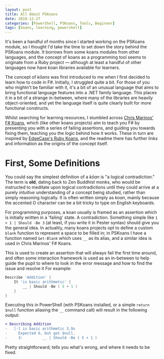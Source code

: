 ```yaml
---
layout: post
title: All About PSKoans
date: 2018-12-27
categories: [PowerShell, PSKoans, Tools, Beginner]
tags: [koans, learning, powershell]
---
```


It's been a handful of months since I started working on the PSKoans module, so I thought I'd take
the time to set down the story behind the PSKoans module.
It borrows from some koans modules from other languages, and the concept of koans as a programming
tool seems to originate from a Ruby project &mdash; although at least a handful of other languages
now have koan libraries available for learners.

The concept of _kōans_ was first introduced to me when I first decided to learn how to code in F#.
Initially, I struggled quite a bit.
For those of you who mightn't be familiar with it, it's a bit of an unusual language that aims to
bring functional language features into a .NET family language.
This places it in a bit of a strange in-between, where many of the libraries are heavily
object-oriented, and yet the language itself is quite clearly built for more functional constructs.

Whilst searching for learning resources, I stumbled across
[Chris Marinos' F# Koans](https://github.com/ChrisMarinos/FSharpKoans), which (like other koans
projects) aim to teach you F# by presenting you with a series of failing assertions, and guiding you
towards fixing them, teaching you the logic behind how it works.
These in turn are inspired by [EdgeCase's Ruby Koans](https://github.com/edgecase/ruby_koans), and
the readme there has further links and information as the origins of the concept itself.

# First, Some Definitions

You could say the simplest definition of a _kōan_ is "a logical contradiction." The term is **old**,
dating back to Zen Buddhist monks, who would be instructed to meditate upon logical contradictions
until they could arrive at a purely _intuitive_ understanding of a concept being studied, rather
than simply reasoning logically.
It is often written simply as _koan_, mainly because the accented O character can be a bit tricky to
type on English keyboards.

For programming purposes, a koan usually is framed as an assertion which is initially written in a
'failing' state.
A contradiction.
Something simple like `1 + 1 | Should -Be 3` (at least, if you write it in Pester syntax) should
give you the general idea.
In actuality, many koans projects opt to define a custom `blank` function to represent a space to be
filled in; in PSKoans I have a function named `Get-Blank` which uses `__` as its alias, and a
similar idea is used in Chris Marinos' F# Koans.

This is used to create an assertion that will always fail the first time around, and often some
interaction framework is used as an in-between to help guide the pupil to where to look in the error
message and how to find the issue and resolve it For example:

```powershell
Describe 'Addition' {
    It 'is basic arithmetic' {
        __ | Should -Be ( 5 + 1 )
    }
}
```

Executing this in PowerShell (with PSKoans installed, or a simple `return $null` function aliasing
the `__` command call) will result in the following output:

```diff
+ Describing Addition
-   [-] is basic arithmetic 3.9s
-     Expected 6, but got $null.
-     3:         __ | Should -Be ( 5 + 1 )
```

Pretty straightforward; tells you what's wrong, and where it needs to be fixed.
